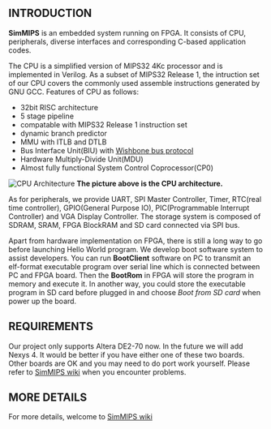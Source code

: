 ## INTRODUCTION ##
**SimMIPS** is an embedded system running on FPGA. It consists of CPU, peripherals, diverse interfaces and corresponding C-based application codes.

The CPU is a simplified version of MIPS32 4Kc processor and is implemented in Verilog. As a subset of MIPS32 Release 1, the intruction set of our CPU covers the commonly used assemble instructions generated by GNU GCC.
Features of CPU as follows:
  * 32bit RISC architecture
  * 5 stage pipeline
  * compatable with MIPS32 Release 1 instruction set
  * dynamic branch predictor
  * MMU with ITLB and DTLB
  * Bus Interface Unit(BIU) with [Wishbone bus protocol][2]
  * Hardware Multiply-Divide Unit(MDU)
  * Almost fully functional System Control Coprocessor(CP0)

![CPU Architecture][3]
**The picture above is the CPU architecture.**

As for peripherals, we provide UART, SPI Master Controller, Timer, RTC(real time controller), GPIO(General Purpose IO), PIC(Programmable Interrupt Controller) and VGA Display Controller. The storage system is composed of SDRAM, SRAM, FPGA BlockRAM and SD card connected via SPI bus.

Apart from hardware implementation on FPGA, there is still a long way to go before launching Hello World program. We develop boot software system to assist developers. You can run **BootClient** software on PC to transmit an elf-format executable program over serial line which is connected between PC and FPGA board. Then the **BootRom** in FPGA will store the program in memory and execute it. In another way, you could store the executable program in SD card before plugged in and choose *Boot from SD card* when power up the board.

## REQUIREMENTS ##
Our project only supports Altera DE2-70 now. In the future we will add Nexys 4. It would be better if you have either one of these two boards. Other boards are OK and you may need to do port work yourself. Please refer to [SimMIPS wiki][1] when you encounter problems.

## MORE DETAILS ##
For more details, welcome to [SimMIPS wiki][1]

[1]:https://github.com/jackyangNJ/SimMIPS/wiki
[2]:http://opencores.org/opencores,wishbone
[3]:https://raw.githubusercontent.com/jackyangNJ/SimMIPS/master/doc/CPU.jpg
